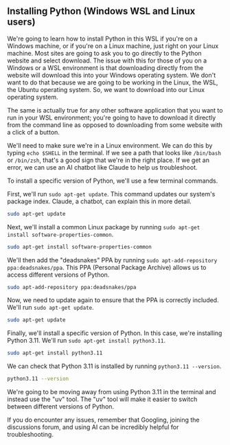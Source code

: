 ## Installing Python (Windows WSL and Linux users)

We're going to learn how to install Python in this WSL if you're on a Windows machine, or if you're on a Linux machine, just right on your Linux machine. Most sites are going to ask you to go directly to the Python website and select download. The issue with this for those of you on a Windows or a WSL environment is that downloading directly from the website will download this into your Windows operating system. We don't want to do that because we are going to be working in the Linux, the WSL, the Ubuntu operating system. So, we want to download into our Linux operating system.

The same is actually true for any other software application that you want to run in your WSL environment; you're going to have to download it directly from the command line as opposed to downloading from some website with a click of a button.

We'll need to make sure we're in a Linux environment. We can do this by typing `echo $SHELL` in the terminal. If we see a path that looks like `/bin/bash` or `/bin/zsh`, that's a good sign that we're in the right place. If we get an error, we can use an AI chatbot like Claude to help us troubleshoot.

To install a specific version of Python, we'll use a few terminal commands.

First, we'll run `sudo apt-get update`. This command updates our system's package index. Claude, a chatbot, can explain this in more detail.

```bash
sudo apt-get update
```

Next, we'll install a common Linux package by running `sudo apt-get install software-properties-common`.

```bash
sudo apt-get install software-properties-common
```

We'll then add the "deadsnakes" PPA by running `sudo apt-add-repository ppa:deadsnakes/ppa`. This PPA (Personal Package Archive) allows us to access different versions of Python.

```bash
sudo apt-add-repository ppa:deadsnakes/ppa
```

Now, we need to update again to ensure that the PPA is correctly included. We'll run `sudo apt-get update`.

```bash
sudo apt-get update
```

Finally, we'll install a specific version of Python. In this case, we're installing Python 3.11. We'll run `sudo apt-get install python3.11`.

```bash
sudo apt-get install python3.11
```

We can check that Python 3.11 is installed by running `python3.11 --version`.

```bash
python3.11 --version
```

We're going to be moving away from using Python 3.11 in the terminal and instead use the "uv" tool. The "uv" tool will make it easier to switch between different versions of Python.

If you do encounter any issues, remember that Googling, joining the discussions forum, and using AI can be incredibly helpful for troubleshooting.
